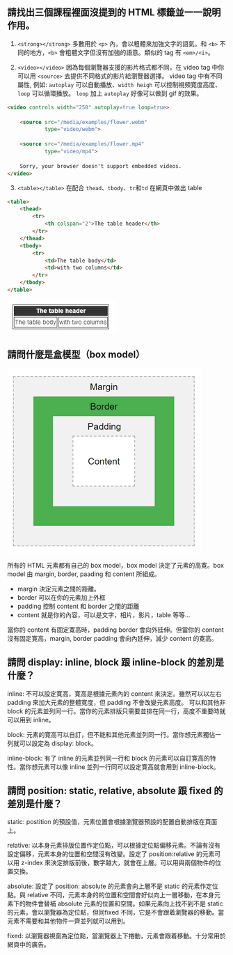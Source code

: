 ## 請找出三個課程裡面沒提到的 HTML 標籤並一一說明作用。
1. `<strong></strong>` 多數用於 `<p>` 內，會以粗體來加強文字的語氣。和 `<b>` 不同的地方，`<b>` 會粗體文字但沒有加強的語意。類似的 tag 有 `<em>/<i>`。

2. `<video></video>` 因為每個瀏覽器支援的影片格式都不同，在 video tag 中你可以用 `<source>` 去提供不同格式的影片給瀏覽器選擇。 video tag 中有不同屬性, 例如: `autoplay` 可以自動播放、`width heigh` 可以控制視頻寛度高度、`loop` 可以循環播放。 `loop` 加上 `autoplay` 好像可以做到 gif 的效果。

```html
<video controls width="250" autoplay=true loop=true>

    <source src="/media/examples/flower.webm"
            type="video/webm">

    <source src="/media/examples/flower.mp4"
            type="video/mp4">

    Sorry, your browser doesn't support embedded videos.
</video>
```

3. `<table></table>` 在配合 `thead`、`tbody`、`tr`和`td` 在網頁中做出 table
```html
<table>
    <thead>
        <tr>
            <th colspan="2">The table header</th>
        </tr>
    </thead>
    <tbody>
        <tr>
            <td>The table body</td>
            <td>with two columns</td>
        </tr>
    </tbody>
</table>
```
![table](https://github.com/Lidemy/mentor-program-4th-hmso1/blob/week6/homeworks/week6/hw3-table.PNG)

## 請問什麼是盒模型（box model）
![box-model](https://github.com/Lidemy/mentor-program-4th-hmso1/blob/week6/homeworks/week6/hw3-box-model.PNG)

所有的 HTML 元素都有自己的 box model，box model 決定了元素的高寛。box model 由 margin, border, paading 和 content 所組成。

- margin 決定元素之間的距離。
- border 可以在你的元素加上外框
- padding 控制 content 和 border 之間的距離
- content 就是你的內容，可以是文字，相片，影片，table 等等…

當你的 content 有固定寛高時，padding border 會向外廷伸。但當你的 content 沒有固定寛高，margin, border padding 會向內廷伸，減少 content 的寛高。


## 請問 display: inline, block 跟 inline-block 的差別是什麼？
inline: 不可以設定寛高，寛高是根據元素內的 content 來決定。雖然可以以左右 padding 來加大元素的整體寛度，但 padding 不會改變元素高度。 可以和其他非 block 的元素並列同一行。當你的元素排版只需要並排在同一行，高度不重要時就可以用到 inline。

block: 元素的寛高可以自訂，但不能和其他元素並列同一行。當你想元素獨佔一列就可以設定為 display: block。

inline-block: 有了 inline 的元素並列同一行和 block 的元素可以自訂寛高的特性。當你想元素可以像 inline 並列一行同可以設定寛高就會用到 inline-block。

## 請問 position: static, relative, absolute 跟 fixed 的差別是什麼？
static: postition 的預設值，元素位置會根據瀏覽器預設的配置自動排版在頁面上。

relative: 以本身元素排版位置作定位點，可以根據定位點偏移元素。不論有沒有設定偏移，元素本身的位置和空間沒有改變。設定了 position:relative 的元素可以用 z-index 來決定排版前後，數字越大，就會在上層。可以用與兩個物件的位置交換。

absolute: 設定了 position: absolute 的元素會向上層不是 static 的元素作定位點。與 relative 不同，元素本身的的位置和空間會好似向上一層移動，在本身元素下的物件會替補 absolute 元素的位置和空間。如果元素向上找不到不是 static 的元素，會以瀏覽器為定位點，但同fixed 不同，它是不會跟着瀏覽器的移動。當元素不需要和其他物件一齊並列就可以用到。

fixed: 以瀏覽器視窗為定位點，當瀏覽器上下捲動，元素會跟着移動。十分常用於網頁中的廣告。
